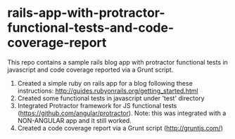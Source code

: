 rails-app-with-protractor-functional-tests-and-code-coverage-report
=================================================

This repo contains a sample rails blog app with protractor functional tests in javascript and code coverage reported via a Grunt script.

1. Created a simple ruby on rails app for a blog following these instructions: http://guides.rubyonrails.org/getting_started.html
2. Created some functional tests in javascript under 'test' directory
3. Integrated Protractor framework for JS functional tests (https://github.com/angular/protractor). Note: this was integrated with a NON-ANGULAR app and it still worked.
4. Created a code coverage report via a Grunt script (http://gruntjs.com/)
